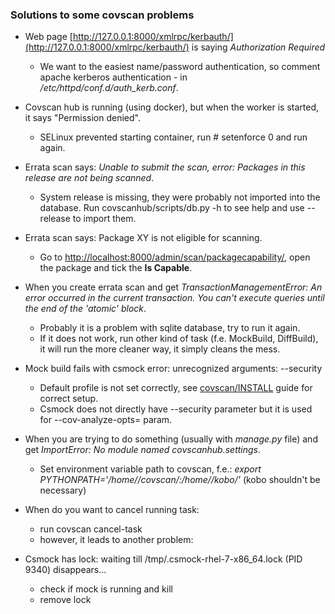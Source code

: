 ### Solutions to some covscan problems ###

* Web page [http://127.0.0.1:8000/xmlrpc/kerbauth/](http://127.0.0.1:8000/xmlrpc/kerbauth/) is saying *Authorization Required*
    * We want to the easiest name/password authentication, so comment apache kerberos authentication - in */etc/httpd/conf.d/auth_kerb.conf*.

* Covscan hub is running (using docker), but when the worker is started, it says "Permission denied".
    *  SELinux prevented starting container, run # setenforce 0 and run again.

* Errata scan says: _Unable to submit the scan, error: Packages in this release are not being scanned_.
    * System release is missing, they were probably not imported into the database. 
    Run covscanhub/scripts/db.py -h to see help and use --release to import them.
    
* Errata scan says: Package XY is not eligible for scanning.
    * Go to [http://localhost:8000/admin/scan/packagecapability/](http://localhost:8000/admin/scan/packagecapability/), open the package and tick the **Is Capable**.

* When you create errata scan and get _TransactionManagementError: An error occurred in the current transaction. You can't execute queries until the end of the 'atomic' block_.
    * Probably it is a problem with sqlite database, try to run it again.
    * If it does not work, run other kind of task (f.e. MockBuild, DiffBuild), it will run the more cleaner way, it simply cleans the mess. 

* Mock build fails with csmock error: unrecognized arguments: --security
    * Default profile is not set correctly, see [covscan/INSTALL](https://gitlab.cee.redhat.com/covscan/covscan/blob/master/INSTALL) guide for correct setup.
    * Csmock does not directly have --security parameter but it is used for --cov-analyze-opts= param.
    
* When you are trying to do something (usually with *manage.py* file) and get *ImportError: No module named covscanhub.settings*.
     * Set environment variable path to covscan, f.e.: *export PYTHONPATH='/home/<user>/covscan/:/home/<user>/kobo/'* 
     (kobo shouldn't be necessary)
     
* When do you want to cancel running task:
    * run covscan cancel-task
    * however, it leads to another problem:

* Csmock has lock: waiting till /tmp/.csmock-rhel-7-x86_64.lock (PID 9340) disappears...
    * check if mock is running and kill
    * remove lock